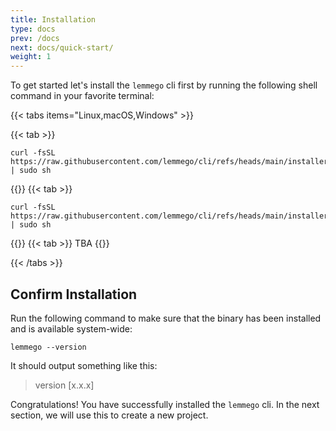 ```yaml
---
title: Installation
type: docs
prev: /docs
next: docs/quick-start/
weight: 1
---
```


To get started let's install the `lemmego` cli first by running the following shell command in your favorite terminal:

{{< tabs items="Linux,macOS,Windows" >}}

{{< tab >}}

```shell
curl -fsSL https://raw.githubusercontent.com/lemmego/cli/refs/heads/main/installer.sh | sudo sh
```

{{</tab>}}
{{< tab >}}

```shell
curl -fsSL https://raw.githubusercontent.com/lemmego/cli/refs/heads/main/installer.sh | sudo sh
```

{{</tab>}}
{{< tab >}} TBA {{</tab>}}

{{< /tabs >}}

## Confirm Installation

Run the following command to make sure that the binary has been installed and is available system-wide:

```shell
lemmego --version
```

It should output something like this:

> version [x.x.x]

Congratulations! You have successfully installed the `lemmego` cli. In the next section, we will use this to create a new project.

